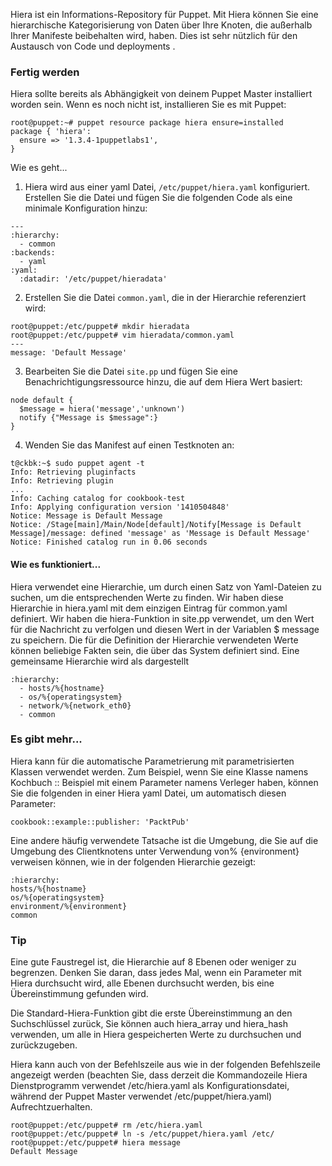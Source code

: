 Hiera ist ein Informations-Repository für Puppet. 
Mit Hiera können Sie eine hierarchische Kategorisierung von Daten über Ihre Knoten, die außerhalb Ihrer Manifeste beibehalten wird, haben. 
Dies ist sehr nützlich für den Austausch von Code und deployments .

### Fertig werden

Hiera sollte bereits als Abhängigkeit von deinem Puppet Master installiert worden sein. Wenn es noch nicht ist, installieren Sie es mit Puppet:

```
root@puppet:~# puppet resource package hiera ensure=installed
package { 'hiera':
  ensure => '1.3.4-1puppetlabs1',
}

```
Wie es geht...

1. Hiera wird aus einer yaml Datei, `/etc/puppet/hiera.yaml` konfiguriert. Erstellen Sie die Datei und fügen Sie die folgenden Code als eine minimale Konfiguration hinzu:
```
---
:hierarchy:
  - common
:backends:
  - yaml
:yaml:
  :datadir: '/etc/puppet/hieradata'
```

2. Erstellen Sie die Datei `common.yaml`, die in der Hierarchie referenziert wird:

```
root@puppet:/etc/puppet# mkdir hieradata
root@puppet:/etc/puppet# vim hieradata/common.yaml
---
message: 'Default Message'
```

3. Bearbeiten Sie die Datei `site.pp` und fügen Sie eine Benachrichtigungsressource hinzu, die auf dem Hiera Wert basiert:

```
node default {
  $message = hiera('message','unknown')
  notify {"Message is $message":}
}

```

4. Wenden Sie das Manifest auf einen Testknoten an:
```
t@ckbk:~$ sudo puppet agent -t
Info: Retrieving pluginfacts
Info: Retrieving plugin
...
Info: Caching catalog for cookbook-test
Info: Applying configuration version '1410504848'
Notice: Message is Default Message
Notice: /Stage[main]/Main/Node[default]/Notify[Message is Default Message]/message: defined 'message' as 'Message is Default Message'
Notice: Finished catalog run in 0.06 seconds
```

#### Wie es funktioniert...

Hiera verwendet eine Hierarchie, um durch einen Satz von Yaml-Dateien zu suchen, um die entsprechenden Werte zu finden. Wir haben diese Hierarchie in hiera.yaml mit dem einzigen Eintrag für common.yaml definiert. Wir haben die hiera-Funktion in site.pp verwendet, um den Wert für die Nachricht zu verfolgen und diesen Wert in der Variablen $ message zu speichern. Die für die Definition der Hierarchie verwendeten Werte können beliebige Fakten sein, die über das System definiert sind. Eine gemeinsame Hierarchie wird als dargestellt

```
:hierarchy:
  - hosts/%{hostname}
  - os/%{operatingsystem}
  - network/%{network_eth0}
  - common
```

### Es gibt mehr...

Hiera kann für die automatische Parametrierung mit parametrisierten Klassen verwendet werden. Zum Beispiel, wenn Sie eine Klasse namens Kochbuch :: Beispiel mit einem Parameter namens Verleger haben, können Sie die folgenden in einer Hiera yaml Datei, um automatisch diesen Parameter:

`cookbook::example::publisher: 'PacktPub'`

Eine andere häufig verwendete Tatsache ist die Umgebung, die Sie auf die Umgebung des Clientknotens unter Verwendung von% {environment} verweisen können, wie in der folgenden Hierarchie gezeigt:

```
:hierarchy:
hosts/%{hostname}
os/%{operatingsystem}
environment/%{environment}
common
```

### Tip
Eine gute Faustregel ist, die Hierarchie auf 8 Ebenen oder weniger zu begrenzen. Denken Sie daran, dass jedes Mal, wenn ein Parameter mit Hiera durchsucht wird, alle Ebenen durchsucht werden, bis eine Übereinstimmung gefunden wird.

Die Standard-Hiera-Funktion gibt die erste Übereinstimmung an den Suchschlüssel zurück, Sie können auch hiera_array und hiera_hash verwenden, um alle in Hiera gespeicherten Werte zu durchsuchen und zurückzugeben.

Hiera kann auch von der Befehlszeile aus wie in der folgenden Befehlszeile angezeigt werden (beachten Sie, dass derzeit die Kommandozeile Hiera Dienstprogramm verwendet /etc/hiera.yaml als Konfigurationsdatei, während der Puppet Master verwendet /etc/puppet/hiera.yaml) Aufrechtzuerhalten.

```
root@puppet:/etc/puppet# rm /etc/hiera.yaml 
root@puppet:/etc/puppet# ln -s /etc/puppet/hiera.yaml /etc/
root@puppet:/etc/puppet# hiera message
Default Message
```

